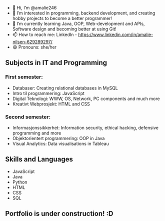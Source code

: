- 👋 Hi, I’m @amalie246
- 👀 I’m interested in programming, backend development, and creating hobby projects to become a better programmer!
- 🌱 I’m currently learning Java, OOP, Web-development and APIs, Software design and becoming better at using Git!
- 📫 How to reach me: LinkedIn - https://www.linkedin.com/in/amalie-nilsen-629289297/
- 😄 Pronouns: she/her

<!---
amalie246/amalie246 is a ✨ special ✨ repository because its `README.md` (this file) appears on your GitHub profile.
You can click the Preview link to take a look at your changes.
--->

## Subjects in IT and Programming

### First semester:
- Databaser: Creating relational databases in MySQL
- Intro til programmering: JavaScript
- Digital Teknologi: WWW, OS, Network, PC components and much more
- Kreativt Webprosjekt: HTML and CSS

### Second semester:
- Informasjonssikkerhet: Information security, ethical hacking, defensive programming and more
- Objektorientert programmering: OOP in Java
- Visual Analytics: Data visualisations in Tableau


## Skills and Languages
- JavaScript
- Java
- Python
- HTML
- CSS
- SQL

## Portfolio is under construction! :D
